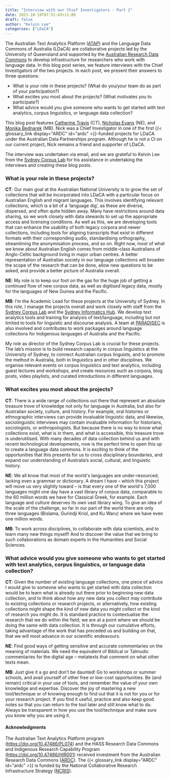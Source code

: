 ```yaml
---
title: "Interview with our Chief Investigators - Part 2"
date: 2023-10-18T07:51:43+11:00
draft: false
author: "Kelvin Lee"
categories: ["LDaCA"]
---
```


The Australian Text Analytics Platform ([ATAP](https://www.atap.edu.au)) and the Language Data Commons of Australia (LDaCA) are collaborative projects led by the University of Queensland and supported by the [Australian Research Data Commons](https://www.ardc.edu.au) to develop infrastructure for researchers who work with language data. In this blog post series, we feature interviews with the Chief Investigators of the two projects. In each post, we present their answers to three questions:

- What is your role in these projects? (What do you/your team do as part of your participation?)
- What excites you most about the projects? (What motivates you to participate?)
- What advice would you give someone who wants to get started with text analytics, corpus linguistics, or language data collection?

This blog post features [Catherine Travis](https://researchers.anu.edu.au/researchers/travis-ce) (CT), [Nicholas Evans](https://researchprofiles.anu.edu.au/en/persons/nicholas-evans) (NE), and [Monika Bednarek](https://www.sydney.edu.au/arts/about/our-people/academic-staff/monika-bednarek.html) (MB). Nick was a Chief Investigator in one of the first {{< glossary_link display="ARDC" id="ardc" >}}-funded projects for LDaCA under the Australian Data Partnerships program. Although he is not a CI on our current project, Nick remains a friend and supporter of LDaCA.

The interview was undertaken via email, and we are grateful to Kelvin Lee from the [Sydney Corpus Lab](https://sydneycorpuslab.com/) for his assistance in undertaking the interviews and creating these blog posts.

### What is your role in these projects?

**CT**: Our main goal at the Australian National University is to grow the set of collections that will be incorporated into LDaCA with a particular focus on Australian English and migrant languages. This involves identifying relevant collections, which is a bit of a ‘language dig’, as these are diverse, dispersed, and often quite hidden away. Many have restrictions around data sharing, so we work closely with data stewards to set up the appropriate access and licensing conditions. As well as this, we are developing tools that can enhance the usability of both legacy corpora and newer collections, including tools for aligning transcripts that exist in different formats with their corresponding audio, standardising orthography, streamlining the anonymisation process, and so on. Right now, most of what we know about Australian English comes from middle-class Australians of Anglo-Celtic background living in major urban centres. A better representation of Australian society in our language collections will broaden the scope of the research that can be done, allow new questions to be asked, and provide a better picture of Australia overall.

**NE**: My role is to keep our foot on the gas for the huge job of getting a continued flow of new corpus data, as well as digitised legacy data, mostly for the languages of New Guinea and the Pacific.

**MB**: I’m the Academic Lead for these projects at the University of Sydney. In this role, I manage the projects overall and work closely with staff from the [Sydney Corpus Lab](https://sydneycorpuslab.com/) and the [Sydney Informatics Hub](https://www.sydney.edu.au/research/facilities/sydney-informatics-hub.html). We develop text analytics tools and training for analysis of text/language, including but not limited to tools for linguistic and discourse analysis. A team at [PARADISEC](https://www.paradisec.org.au/) is also involved and contributes to work packages around language collections for Indigenous languages of Australia and the Pacific.

My role as director of the Sydney Corpus Lab is crucial for these projects. The lab’s mission is to build research capacity in corpus linguistics at the University of Sydney, to connect Australian corpus linguists, and to promote the method in Australia, both in linguistics and in other disciplines. We organise relevant events on corpus linguistics and text analytics, including guest lectures and workshops, and create resources such as corpora, blog posts, video playlists, and curated introductions in different languages.

### What excites you most about the projects?

**CT**: There is a wide range of collections out there that represent an absolute treasure trove of knowledge not only for language in Australia, but also for Australian society, culture, and history. For example, oral histories or ethnographic interviews can provide invaluable linguistic data, and likewise, sociolinguistic interviews may contain invaluable information for historians, sociologists, or anthropologists. But because there is no way to know what collections exist, what is in them, and what is accessible, this treasure trove is underutilised. With many decades of data collection behind us and with recent technological developments, now is the perfect time to open this up to create a language data commons. It is exciting to think of the opportunities that this presents for us to cross disciplinary boundaries, and expand our understanding of Australia’s social, cultural, and linguistic history.

**NE**: We all know that most of the world's languages are under-resourced, lacking even a grammar or dictionary. A dream I have – which this project will move us very slightly toward – is that every one of the world's 7,000 languages might one day have a vast library of corpus data, comparable to the 60 million words we have for Classical Greek, for example. Each language and culture deserves its own vast library wing. To give an idea of the scale of the challenge, so far in our part of the world there are only three languages (Bislama, Gurindji Kriol, and Ku Waru) where we have even one million words.

**MB**: To work across disciplines, to collaborate with data scientists, and to learn many new things myself! And to discover the value that we bring to such collaborations as domain experts in the Humanities and Social Sciences.

### What advice would you give someone who wants to get started with text analytics, corpus linguistics, or language data collection?

**CT**: Given the number of existing language collections, one piece of advice I would give to someone who wants to get started with data collection would be to learn what is already out there prior to beginning new data collection, and to think about how any new data you collect may contribute to existing collections or research projects, or alternatively, how existing collections might shape the kind of new data you might collect or the kind of research you might do. It is standard practice to contextualise the research that we do within the field; we are at a point where we should be doing the same with data collection. It is through our cumulative efforts, taking advantage of the work that has preceded us and building on that, that we will most advance in our scientific endeavours.

**NE**: Find good ways of getting sensitive and accurate commentaries on the meaning of materials. We need the equivalent of Biblical or Talmudic commentaries for the digital age – metatexts that comment on what other texts mean.

**MB**: Just give it a go and don’t be daunted! Go to workshops or summer schools, and avail yourself of other free or low-cost opportunities. Be (and remain) critical in your use of tools, and remember the value of your own knowledge and expertise. Discover the joy of mastering a new tool/technique or of knowing enough to find out that it is not for you or for your research project. If you find it useful, practice and also keep good notes so that you can return to the tool later and still know what to do. Always be transparent in how you use the tool/technique and make sure you know why you are using it.

#### Acknowledgments

The Australian Text Analytics Platform program (https://doi.org/10.47486/PL074) and the HASS Research Data Commons and Indigenous Research Capability Program (https://doi.org/10.47486/HIR001) received investment from the Australian Research Data Commons ([ARDC](https://www.ardc.edu.au)). The {{< glossary_link display="ARDC" id="ardc" >}} is funded by the National Collaborative Research Infrastructure Strategy ([NCRIS](https://www.education.gov.au/ncris)).
